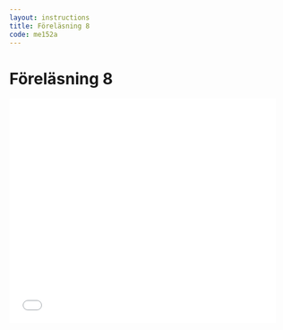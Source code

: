 ```yaml
---
layout: instructions
title: Föreläsning 8
code: me152a
---
```


# Föreläsning 8

<div class="video">
    <iframe src="//www.slideshare.net/slideshow/embed_code/45954903" width="476" height="400" frameborder="0" marginwidth="0" marginheight="0" scrolling="no"></iframe>
</div>
